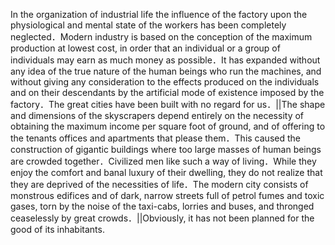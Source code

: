 In the organization of industrial life the influence of the factory upon the physiological and mental state of the workers has been completely neglected．Modern industry is based on the conception of the maximum production at lowest cost, in order that an individual or a group of individuals may earn as much money as possible．It has expanded without any idea of the true nature of the human beings who run the machines, and without giving any consideration to the effects produced on the individuals and on their descendants by the artificial mode of existence imposed by the factory．The great cities have been built with no regard for us．||The shape and dimensions of the skyscrapers depend entirely on the necessity of obtaining the maximum income per square foot of ground, and of offering to the tenants offices and apartments that please them．This caused the construction of gigantic buildings where too large masses of human beings are crowded together．Civilized men like such a way of living．While they enjoy the comfort and banal luxury of their dwelling, they do not realize that they are deprived of the necessities of life．The modern city consists of monstrous edifices and of dark, narrow streets full of petrol fumes and toxic gases, torn by the noise of the taxi-cabs, lorries and buses, and thronged ceaselessly by great crowds．||Obviously, it has not been planned for the good of its inhabitants.